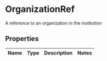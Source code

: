 

# OrganizationRef

A reference to an organization in the institution
## Properties

Name | Type | Description | Notes
------------ | ------------- | ------------- | -------------




